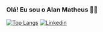 ### Olá! Eu sou o Alan Matheus 🗿🍷
[![Top Langs](https://github-readme-stats.vercel.app/api/top-langs/?username=alancardos0&layout=compact)](https://github.com/alancardos0/github-readme-stats)
[![Linkedin](https://img.shields.io/badge/LinkedIn-0077B5?style=for-the-badge&logo=linkedin&logoColor=white)](https://www.linkedin.com/in/alancardos0/)

